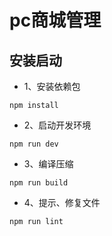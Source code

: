 # pc商城管理

## 安装启动
* 1、安装依赖包
```
npm install
```

* 2、启动开发环境
```
npm run dev
```

* 3、编译压缩
```
npm run build
```
* 4、提示、修复文件
```
npm run lint
```
